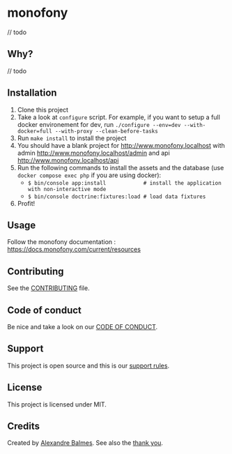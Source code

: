 # monofony

// todo

## Why?

// todo

## Installation

1. Clone this project 
2. Take a look at `configure` script. For example, if you want to setup a full docker environement for dev, 
run `./configure --env=dev --with-docker=full --with-proxy --clean-before-tasks`
3. Run `make install` to install the project
4. You should have a blank project for http://www.monofony.localhost with admin
http://www.monofony.localhost/admin and api http://www.monofony.localhost/api
5. Run the following commands to install the assets and the database (use `docker compose exec php` if you are using docker):
    - `$ bin/console app:install            # install the application with non-interactive mode`
    - `$ bin/console doctrine:fixtures:load # load data fixtures`
6. Profit!

## Usage

Follow the monofony documentation : https://docs.monofony.com/current/resources

## Contributing

See the [CONTRIBUTING](.github/CONTRIBUTING.md) file.

## Code of conduct

Be nice and take a look on our [CODE OF CONDUCT](.github/CODE_OF_CONDUCT.md).

## Support

This project is open source and this is our [support rules](.github/SUPPORT.md).

## License

This project is licensed under MIT.

## Credits

Created by [Alexandre Balmes](https://alexandre.balmes.co).
See also the [thank you](.github/thank-you.md).
